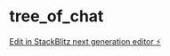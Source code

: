 # tree_of_chat

[Edit in StackBlitz next generation editor ⚡️](https://stackblitz.com/~/github.com/Moshiii/tree_of_chat)